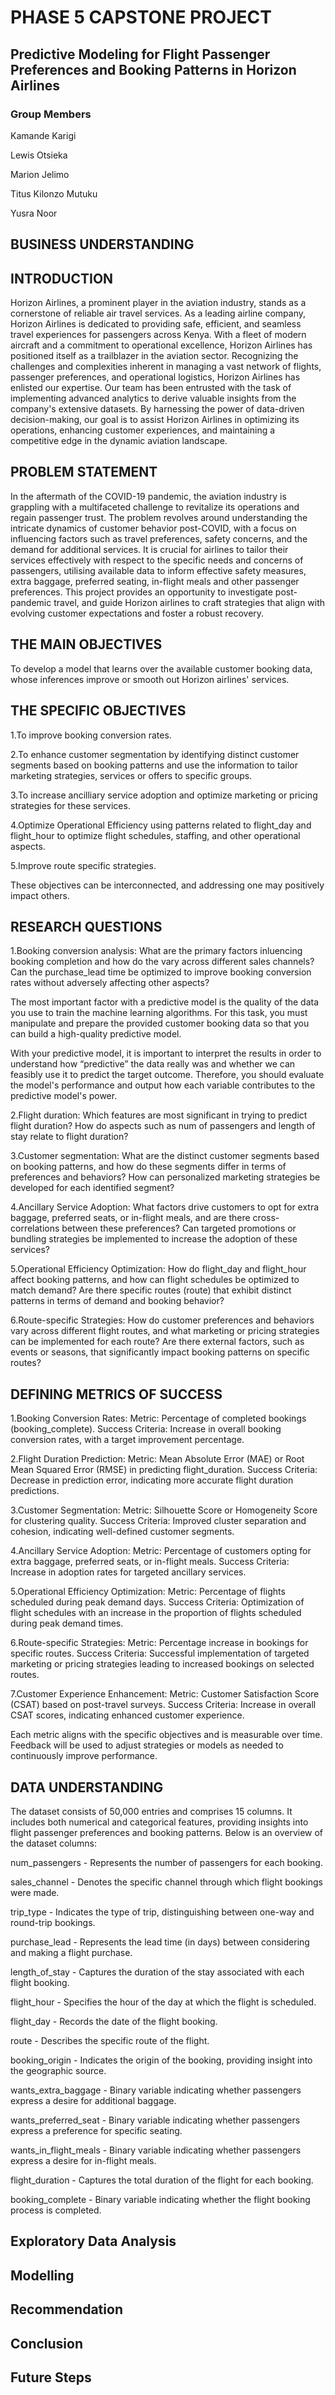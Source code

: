 # PHASE 5 CAPSTONE PROJECT
## Predictive Modeling for Flight Passenger Preferences and   Booking Patterns in Horizon Airlines
### Group Members
Kamande Karigi

Lewis Otsieka

Marion Jelimo

Titus Kilonzo Mutuku

Yusra Noor

## BUSINESS UNDERSTANDING
## INTRODUCTION

Horizon Airlines, a prominent player in the aviation industry, stands as a cornerstone of reliable air travel services. As a leading airline company, Horizon Airlines is dedicated to providing safe, efficient, and seamless travel experiences for passengers across Kenya. With a fleet of modern aircraft and a commitment to operational excellence, Horizon Airlines has positioned itself as a trailblazer in the aviation sector. Recognizing the challenges and complexities inherent in managing a vast network of flights, passenger preferences, and operational logistics, Horizon Airlines has enlisted our expertise. Our team has been entrusted with the task of implementing advanced analytics to derive valuable insights from the company's extensive datasets. By harnessing the power of data-driven decision-making, our goal is to assist Horizon Airlines in optimizing its operations, enhancing customer experiences, and maintaining a competitive edge in the dynamic aviation landscape.


## PROBLEM STATEMENT

In the aftermath of the COVID-19 pandemic, the aviation industry is grappling with a multifaceted challenge to revitalize its operations and regain passenger trust. The problem revolves around understanding the intricate dynamics of customer behavior post-COVID, with a focus on influencing factors such as travel preferences, safety concerns, and the demand for additional services. It is crucial for airlines to tailor their services effectively with respect to the specific needs and concerns of passengers, utilising available data to inform effective safety measures, extra baggage, preferred seating, in-flight meals and other passenger preferences. This project provides an opportunity to investigate post-pandemic travel, and guide Horizon airlines to craft strategies that align with evolving customer expectations and foster a robust recovery.


## THE MAIN OBJECTIVES
To develop a model that learns over the available customer booking data, whose inferences improve or smooth out Horizon airlines' services.


## THE SPECIFIC OBJECTIVES
1.To improve booking conversion rates.

2.To enhance customer segmentation by identifying distinct customer segments based on booking patterns and use the information to tailor marketing strategies, services or offers to specific groups.

3.To increase ancilliary service adoption and optimize marketing or pricing strategies for these services.

4.Optimize Operational Efficiency using patterns related to flight_day and flight_hour to optimize flight schedules, staffing, and other operational aspects.

5.Improve route specific strategies.

These objectives can be interconnected, and addressing one may positively impact others.

## RESEARCH QUESTIONS
1.Booking conversion analysis: What are the primary factors inluencing booking completion and how do the vary across different sales channels? Can the purchase_lead time be optimized to improve booking conversion rates without adversely affecting other aspects?

The most important factor with a predictive model is the quality of the data you use to train the machine learning algorithms. For this task, you must manipulate and prepare the provided customer booking data so that you can build a high-quality predictive model.


With your predictive model, it is important to interpret the results in order to understand how “predictive” the data really was and whether we can feasibly use it to predict the target outcome. Therefore, you should evaluate the model's performance and output how each variable contributes to the predictive model's power.



2.Flight duration: Which features are most significant in trying to predict flight duration? How do aspects such as num of passengers and length of stay relate to flight duration?

3.Customer segmentation: What are the distinct customer segments based on booking patterns, and how do these segments differ in terms of preferences and behaviors? How can personalized marketing strategies be developed for each identified segment?

4.Ancillary Service Adoption: What factors drive customers to opt for extra baggage, preferred seats, or in-flight meals, and are there cross-correlations between these preferences? Can targeted promotions or bundling strategies be implemented to increase the adoption of these services?

5.Operational Efficiency Optimization: How do flight_day and flight_hour affect booking patterns, and how can flight schedules be optimized to match demand? Are there specific routes (route) that exhibit distinct patterns in terms of demand and booking behavior?

6.Route-specific Strategies: How do customer preferences and behaviors vary across different flight routes, and what marketing or pricing strategies can be implemented for each route? Are there external factors, such as events or seasons, that significantly impact booking patterns on specific routes?

## DEFINING METRICS OF SUCCESS
1.Booking Conversion Rates: Metric: Percentage of completed bookings (booking_complete). Success Criteria: Increase in overall booking conversion rates, with a target improvement percentage.


2.Flight Duration Prediction: Metric: Mean Absolute Error (MAE) or Root Mean Squared Error (RMSE) in predicting flight_duration. Success Criteria: Decrease in prediction error, indicating more accurate flight duration predictions.


3.Customer Segmentation: Metric: Silhouette Score or Homogeneity Score for clustering quality. Success Criteria: Improved cluster separation and cohesion, indicating well-defined customer segments.


4.Ancillary Service Adoption: Metric: Percentage of customers opting for extra baggage, preferred seats, or in-flight meals. Success Criteria: Increase in adoption rates for targeted ancillary services.


5.Operational Efficiency Optimization: Metric: Percentage of flights scheduled during peak demand days. Success Criteria: Optimization of flight schedules with an increase in the proportion of flights scheduled during peak demand times.


6.Route-specific Strategies: Metric: Percentage increase in bookings for specific routes. Success Criteria: Successful implementation of targeted marketing or pricing strategies leading to increased bookings on selected routes.


7.Customer Experience Enhancement: Metric: Customer Satisfaction Score (CSAT) based on post-travel surveys. Success Criteria: Increase in overall CSAT scores, indicating enhanced customer experience.


Each metric aligns with the specific objectives and is measurable over time. Feedback will be used to adjust strategies or models as needed to continuously improve performance.


## DATA UNDERSTANDING

The dataset consists of 50,000 entries and comprises 15 columns. It includes both numerical and categorical features, providing insights into flight passenger preferences and booking patterns. Below is an overview of the dataset columns:


num_passengers - Represents the number of passengers for each booking.


sales_channel - Denotes the specific channel through which flight bookings were made.


trip_type - Indicates the type of trip, distinguishing between one-way and round-trip bookings.


purchase_lead - Represents the lead time (in days) between considering and making a flight purchase.


length_of_stay - Captures the duration of the stay associated with each flight booking.


flight_hour - Specifies the hour of the day at which the flight is scheduled.


flight_day - Records the date of the flight booking.


route - Describes the specific route of the flight.


booking_origin - Indicates the origin of the booking, providing insight into the geographic source.


wants_extra_baggage - Binary variable indicating whether passengers express a desire for additional baggage.


wants_preferred_seat - Binary variable indicating whether passengers express a preference for specific seating.


wants_in_flight_meals - Binary variable indicating whether passengers express a desire for in-flight meals.


flight_duration - Captures the total duration of the flight for each booking.


booking_complete - Binary variable indicating whether the flight booking process is completed.

## Exploratory Data Analysis
## Modelling
## Recommendation
## Conclusion 
## Future Steps
